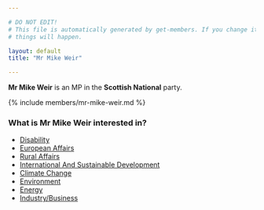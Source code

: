 ```yaml
---

# DO NOT EDIT!
# This file is automatically generated by get-members. If you change it, bad
# things will happen.

layout: default
title: "Mr Mike Weir"

---
```


**Mr Mike Weir** is an MP in the **Scottish National** party.

{% include members/mr-mike-weir.md %}

### What is Mr Mike Weir interested in?


* [Disability](/interests/disability.html)
* [European Affairs](/interests/european-affairs.html)
* [Rural Affairs](/interests/rural-affairs.html)
* [International And Sustainable Development](/interests/international-and-sustainable-development.html)
* [Climate Change](/interests/climate-change.html)
* [Environment](/interests/environment.html)
* [Energy](/interests/energy.html)
* [Industry/Business](/interests/industry-business.html)
